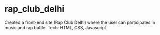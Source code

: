 # rap_club_delhi

Created a front-end site (Rap Club Delhi) where the user can participates in music and rap battle. 
Tech: HTML, CSS, Javascript
